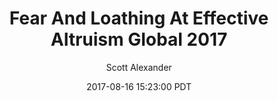 ---
layout: podcast
title: "Fear And Loathing At Effective Altruism Global 2017"
author: Scott Alexander
description: https://slatestarcodex.com/2017/08/16/fear-and-loathing-at-effective-altruism-global-2017/
date: 2017-08-16 15:23:00 PDT
length: 560583
duration: 140
guid: fear-and-loathing-at-effective-altruism-global-2017
---